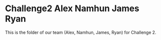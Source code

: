 # Challenge2 Alex Namhun James Ryan
 
This is the folder of our team (Alex, Namhun, James, Ryan) for Challenge 2.
